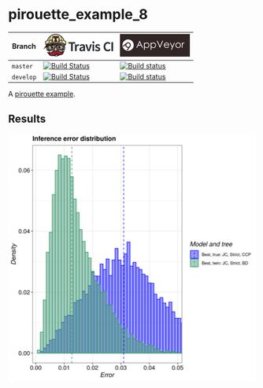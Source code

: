 # pirouette_example_8

Branch   |[![Travis CI logo](pics/TravisCI.png)](https://travis-ci.org)                                                                                               |[![AppVeyor logo](pics/AppVeyor.png)](https://appveyor.com)                                                                                               
---------|------------------------------------------------------------------------------------------------------------------------------------------------------------|--------------------------------------------------------------------------------------------------------------------------------------------------------------------------------------------
`master` |[![Build Status](https://travis-ci.org/richelbilderbeek/pirouette_example_8.svg?branch=master)](https://travis-ci.org/richelbilderbeek/pirouette_example_8) |[![Build status](https://ci.appveyor.com/api/projects/status/qrsbf95h5vufrify/branch/master?svg=true)](https://ci.appveyor.com/project/richelbilderbeek/pirouette-example-8/branch/master)
`develop`|[![Build Status](https://travis-ci.org/richelbilderbeek/pirouette_example_8.svg?branch=develop)](https://travis-ci.org/richelbilderbeek/pirouette_example_8)|[![Build status](https://ci.appveyor.com/api/projects/status/qrsbf95h5vufrify/branch/develop?svg=true)](https://ci.appveyor.com/project/richelbilderbeek/pirouette-example-8/branch/develop)

A [pirouette example](https://github.com/richelbilderbeek/pirouette_examples).

## Results

![](example_8_314/errors.png)
